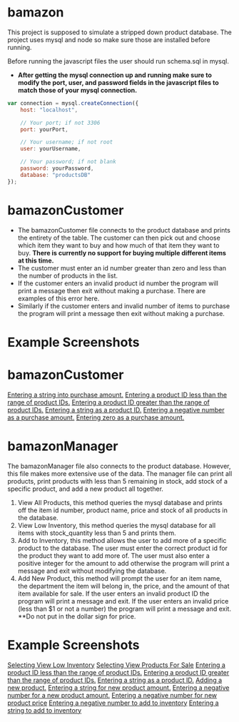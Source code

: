 # bamazon
This project is supposed to simulate a stripped down product database.
The project uses mysql and node so make sure those are installed before running.

Before running the javascript files the user should run schema.sql in mysql.

*  __After getting the mysql connection up and running make sure to modify the port, user, and password fields in the javascript files to match those of your mysql connection.__
```javascript
var connection = mysql.createConnection({
    host: "localhost",

    // Your port; if not 3306
    port: yourPort,

    // Your username; if not root
    user: yourUsername,

    // Your password; if not blank
    password: yourPassword,
    database: "productsDB"
});
```

# bamazonCustomer
* The bamazonCustomer file connects to the product database and prints the entirety of the table.
The customer can then pick out and choose which item they want to buy and how much of that item they want to buy. 
**There is currently no support for buying multiple different items at this time.**
* The customer must enter an id number greater than zero and less than the number of products in the list.
* If the customer enters an invalid product id number the program will print a message then exit without making a purchase. There are examples of this error here.
* Similarly if the customer enters and invalid number of items to purchase the program will print a message then exit without making a purchase.

# Example Screenshots #
# bamazonCustomer 
[Entering a string into purchase amount.](./images/bamazonCustomer/amtPurchaseNotNum.png)
[Entering a product ID less than the range of product IDs.](./images/bamazonCustomer/idLessThanRange.png)
[Entering a product ID greater than the range of product IDs.](./images/bamazonCustomer/idMoreThanRange.png)
[Entering a string as a product ID.](./images/bamazonCustomer/idNotNum.png)
[Entering a negative number as a purchase amount.](./images/bamazonCustomer/purchaseNegative.png)
[Entering zero as a purchase amount.](./images/bamazonCustomer/purchasezero.png)

# bamazonManager
The bamazonManager file also connects to the product database. However, this file makes more extensive use of the data.
The manager file can print all products, print products with less than 5 remaining in stock, add stock of a specific product, and add a new product all together.
1. View All Products, this method queries the mysql database and prints off the item id number, product name, price and stock of all products in the database.
1. View Low Inventory, this method queries the mysql database for all items with stock_quantity less than 5 and prints them.
1. Add to Inventory, this method allows the user to add more of a specific product to the database. The user must enter the correct product id for the product they want to add more of. The user must also enter a positive integer for the amount to add otherwise the program will print a message and exit without modifying the database.
1. Add New Product, this method will prompt the user for an item name, the department the item will belong in, the price, and the amount of that item available for sale. If the user enters an invalid product ID the program will print a message and exit. If the user enters an invalid price (less than $1 or not a number) the program will print a message and exit.
**Do not put in the dollar sign for price. 

# Example Screenshots #
[Selecting View Low Inventory](./images/bamazonManager/displayLowInv.png)
[Selecting View Products For Sale](./images/bamazonManager/displayProducts.png)
[Entering a product ID less than the range of product IDs.](./images/bamazonManager/idLessThanRange.png)
[Entering a product ID greater than the range of product IDs.](./images/bamazonManager/idMoreThanRange.png)
[Entering a string as a product ID.](./images/bamazonManager/idNotNum.png)
[Adding a new product.](./images/bamazonManager/newProductAdded.png)
[Entering a string for new product amount.](./images/bamazonManager/newProductAmountNotNum.png)
[Entering a negative number for a new product amount.](./images/bamazonManager/newProductAmountOutOfRange.png)
[Entering a negative number for new product price](./images/bamazonManager/newProductPriceOutOfRange.png)
[Entering a negative number to add to inventory](./images/bamazonManager/restockAmountLessThanZero.png)
[Entering a string to add to inventory](./images/bamazonManager/restockAmountNotNum.png)